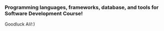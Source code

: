 ### Programming languages, frameworks, database, and tools for Software Development Course!

Goodluck Ali!:)

